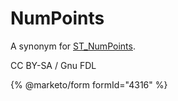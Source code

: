 # NumPoints

A synonym for [ST\_NumPoints](st_numpoints.md).

CC BY-SA / Gnu FDL

{% @marketo/form formId="4316" %}
